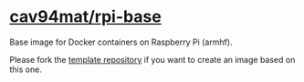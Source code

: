 # [cav94mat/rpi-base](https://hub.docker.com/r/cav94mat/rpi-base/)
Base image for Docker containers on Raspberry Pi (armhf).

Please fork the [template repository](//github.com/cav94mat/docker-rpi-template) if you want to create an image based on this one.
